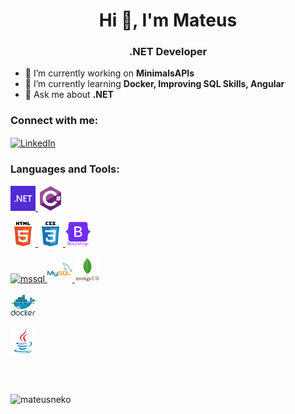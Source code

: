 <h1 align="center">Hi 👋, I'm Mateus</h1>
<h3 align="center">.NET Developer</h3>

- 🔭 I’m currently working on **MinimalsAPIs**
- 🌱 I’m currently learning **Docker, Improving SQL Skills, Angular**
- 💬 Ask me about **.NET**

<h3 align="left">Connect with me:</h3>
<p align="left">
  <a href="https://www.linkedin.com/in/mateus-deandrade/" target="blank">
    <img align="center" src="https://raw.githubusercontent.com/rahuldkjain/github-profile-readme-generator/master/src/images/icons/Social/linked-in-alt.svg" alt="LinkedIn" height="30" width="40" />
  </a>
</p>

<h3 align="left">Languages and Tools:</h3>

<p>
  <!-- Microsoft Tools -->
   <a href="https://dotnet.microsoft.com/" target="_blank" rel="noreferrer">
    <svg viewBox="0 0 512 512" xmlns="http://www.w3.org/2000/svg" fill-rule="evenodd" clip-rule="evenodd" stroke-linejoin="round" stroke-miterlimit="2" width="40" height="40">
      <path fill="#512bd4" d="M-.134-.326h512.002v512.002H-.134z"/>
      <path d="M91.122 326.786c-3.62 0-6.698-1.206-9.232-3.619-2.534-2.475-3.8-5.413-3.8-8.815 0-3.465 1.266-6.434 3.8-8.908 2.534-2.475 5.612-3.712 9.232-3.712 3.68 0 6.787 1.237 9.321 3.712 2.595 2.474 3.892 5.443 3.892 8.908 0 3.402-1.297 6.34-3.892 8.815-2.534 2.413-5.64 3.619-9.321 3.619zM235.844 324.745h-23.532l-61.996-97.807a43.764 43.764 0 01-3.892-7.703h-.543c.483 2.847.724 8.94.724 18.28v87.23h-20.817v-133.07h25.07l59.916 95.487c2.534 3.96 4.163 6.682 4.887 8.166h.362c-.603-3.525-.905-9.495-.905-17.91v-85.743h20.726v133.07zM337.213 324.745h-72.856v-133.07h69.96v18.745h-48.42v37.675h44.62v18.652h-44.62v39.346h51.316v18.652zM440.757 210.42h-37.289v114.325h-21.54V210.42H344.73v-18.745h96.027v18.745z" fill="#fff" fill-rule="nonzero"/>
    </svg>
  </a> 
  <a href="https://www.w3schools.com/cs/" target="_blank" rel="noreferrer">
    <img src="https://raw.githubusercontent.com/devicons/devicon/master/icons/csharp/csharp-original.svg" alt="csharp" width="40" height="40"/>
  </a> 
</p>

<p>
  <!-- HTML, CSS, Bootstrap -->
  <a href="https://www.w3.org/html/" target="_blank" rel="noreferrer">
    <img src="https://raw.githubusercontent.com/devicons/devicon/master/icons/html5/html5-original-wordmark.svg" alt="html5" width="40" height="40"/>
  </a> 
  <a href="https://www.w3schools.com/css/" target="_blank" rel="noreferrer">
    <img src="https://raw.githubusercontent.com/devicons/devicon/master/icons/css3/css3-original-wordmark.svg" alt="css3" width="40" height="40"/>
  </a> 
  <a href="https://getbootstrap.com" target="_blank" rel="noreferrer">
    <img src="https://raw.githubusercontent.com/devicons/devicon/master/icons/bootstrap/bootstrap-plain-wordmark.svg" alt="bootstrap" width="40" height="40"/>
  </a>
</p>

<p>
  <!-- Databases -->
  <a href="https://www.microsoft.com/en-us/sql-server" target="_blank" rel="noreferrer">
    <img src="https://www.svgrepo.com/show/303229/microsoft-sql-server-logo.svg" alt="mssql" width="40" height="40"/>
  </a> 
  <a href="https://www.mysql.com/" target="_blank" rel="noreferrer">
    <img src="https://raw.githubusercontent.com/devicons/devicon/master/icons/mysql/mysql-original-wordmark.svg" alt="mysql" width="40" height="40"/>
  </a>
  <a href="https://www.mongodb.com/" target="_blank" rel="noreferrer">
    <img src="https://raw.githubusercontent.com/devicons/devicon/master/icons/mongodb/mongodb-original-wordmark.svg" alt="mongodb" width="40" height="40"/>
  </a>
</p>

<p>
  <!-- Docker -->
  <a href="https://www.docker.com/" target="_blank" rel="noreferrer">
    <img src="https://raw.githubusercontent.com/devicons/devicon/master/icons/docker/docker-original-wordmark.svg" alt="docker" width="40" height="40"/>
  </a>
</p>

<p>
  <!-- Java -->
  <a href="https://www.java.com" target="_blank" rel="noreferrer">
    <img src="https://raw.githubusercontent.com/devicons/devicon/master/icons/java/java-original.svg" alt="java" width="40" height="40"/>
  </a>
</p>

<br>
<br>
<p align="left">
  <img src="https://komarev.com/ghpvc/?username=mateusneko&label=Profile%20views&color=0e75b6&style=flat" alt="mateusneko" />
</p>
